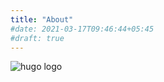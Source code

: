 ```yaml
---
title: "About"
#date: 2021-03-17T09:46:44+05:45
#draft: true
---
```


![hugo logo](images/pradip.jpg)